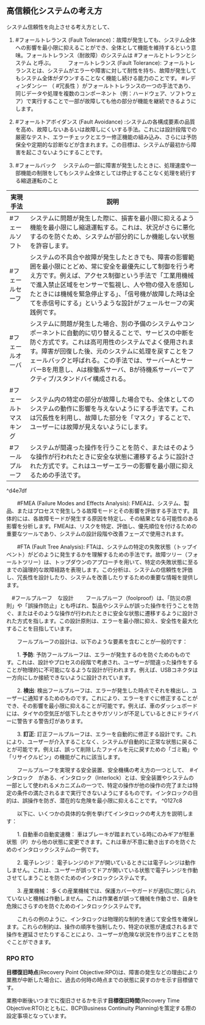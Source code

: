 ## 高信頼化システムの考え方

システム信頼性を向上させる考え方として、 
1. #フォールトレランス (Fault Tolerance)：故障が発生しても、システム全体への影響を最小限に抑えることができ、全体として機能を維持するという意味。フォールトレランス（耐故障）のシステムは #フォールとトレランとシステム と呼ぶ。
　
　フォールトレランス (Fault Tolerance): フォールトレランスとは、システムがエラーや障害に対して耐性を持ち、故障が発生してもシステム全体がダウンすることなく機能し続ける能力のことです。 #レディンダンシー （ #冗長性 ）がフォールトトレランスの一つの手法であり、同じデータや処理を複数のコンポーネント（例：ハードウェア、ソフトウェア）で実行することで一部が故障しても他の部分が機能を継続できるようにします。
　
2. #フォールトアボイダンス (Fault Avoidance) :システムの各構成要素の品質を高め、故障しないあるいは故障しにくいする手法。これには設計段階での厳密なテスト、エラーチェックとエラー修正機能の組み込み、さらには予防保全や定期的な診断などが含まれます。この目標は、システムが最初から障害を起こさないようにすることです。
   
3.  #フォールバック
　システムの一部に障害が発生したときに、処理速度や一部機能の制限をしてもシステム全体としては停止することなく処理を続行する縮退運転のこと

| 実現手法 | 説明 |
| ---------------- | ---------------- |
| #フェールソフト | システムに問題が発生した際に、損害を最小限に抑えるよう機能を最小限にし縮退運転する。これは、状況がさらに悪化するのを防ぐため、システムが部分的にしか機能しない状態を許容します。 |
| #フェールセーフ | システムの不具合や故障が発生したときでも、障害の影響範囲を最小限にとどめ、常に安全を最優先にして制御を行う考え方です。例えば、アクセス制御という手法で「工業用機械で進入禁止区域をセンサーで監視し、人や物の侵入を感知したときには機械を緊急停止する」、「信号機が故障した時は全てを赤信号にする」というような設計がフェールセーフの実践例です。|
| #フェールオーバ | システムに問題が発生した場合、別の予備のシステムやコンポーネントに自動的に切り替えることで、サービスの中断を防ぐ方式です。これは高可用性のシステムでよく使用されます。障害が回復した後、元のシステムに処理を戻すことをフェールバックと呼ばれる。この手法では、サーバーAとサーバーBを用意し、Aは稼働系サーバ、Bが待機系サーバーでアクティブ/スタンドバイ構成される。 |
| #フェールトマスキング | システム内の特定の部分が故障した場合でも、全体としてのシステムの動作に影響を与えないようにする手法です。これは冗長性を利用し、故障した部分を「マスク」することで、ユーザーには故障が見えないようにします。 |
| #フールプルーフ | システムが間違った操作を行うことを防ぐ、またはそのような操作が行われたときに安全な状態に遷移するように設計された方式です。これはユーザーエラーの影響を最小限に抑えるための手法です。 |

^d4e7df



　　#FMEA (Failure Modes and Effects Analysis): FMEAは、システム、製品、またはプロセスで発生しうる故障モードとその影響を評価する手法です。具体的には、各故障モードが発生する原因を特定し、その結果となる可能性のある影響を分析します。FMEAは、リスクを特定、評価し、優先順位を付けるための重要なツールであり、システムの設計段階や改善フェーズで使用されます。

　　#FTA (Fault Tree Analysis): FTAは、システムの特定の失敗状態（トップイベント）がどのように発生するかを理解するための手法です。故障ツリー（フォールトツリー）は、トップダウンのアプローチを用いて、特定の失敗状態に至るまでの論理的な故障経路を表現します。この分析は、システムの信頼性を評価し、冗長性を設計したり、システムを改善したりするための重要な情報を提供します。

　#フールプルーフ　な設計
　　フールプルーフ（foolproof）は、「防災の原則」や「誤操作防止」とも呼ばれ、製品やシステムが誤った操作を行うことを防ぐ、またはそのような操作が行われたときに安全な状態に遷移するように設計された方式を指します。この設計原則は、エラーを最小限に抑え、安全性を最大化することを目指しています。

　　フールプルーフの設計は、以下のような要素を含むことが一般的です：

　　1. **予防**: 予防フールプルーフは、エラーが発生するのを防ぐためのものです。これは、設計やプロセスの段階で考慮され、ユーザーが間違った操作をすることが物理的に不可能になるような設計が行われます。例えば、USBコネクタは一方向にしか接続できないように設計されています。

　　2. **検出**: 検出フールプルーフは、エラーが発生した時点でそれを検出し、ユーザーに通知するためのものです。これにより、エラーをすぐに修正することができ、その影響を最小限に抑えることが可能です。例えば、車のダッシュボードには、タイヤの空気圧が低下したときやガソリンが不足しているときにドライバーに警告する警告灯があります。

　　3. **訂正**: 訂正フールプルーフは、エラーを自動的に修正する設計です。これにより、ユーザーが介入することなく、システムが自動的に正常な状態に戻ることが可能です。例えば、誤って削除したファイルを元に戻すための「ゴミ箱」や「リサイクルビン」の機能がこれに該当します。

　　フールプルーフを実現する安全装置、安全機構の考え方の一つとして、　#インタロック　がある、インタロック（Interlock）とは、安全装置やシステムの一部として使われるメカニズムの一つで、特定の操作が他の操作の完了または特定の条件の満たされるまで実行できないようにするものです。インタロックの目的は、誤操作を防ぎ、潜在的な危険を最小限に抑えることです。 ^0127c8

　　以下に、いくつかの具体的な例を挙げてインタロックの考え方を説明します：

　　1. 自動車の自動変速機： 車はブレーキが踏まれている時にのみギアが駐車状態（P）から他の状態に変更できます。これは車が不意に動き出すのを防ぐためのインタロックシステムの一例です。

　　2. 電子レンジ： 電子レンジのドアが開いているときには電子レンジは動作しません。これは、ユーザーが誤ってドアが開いている状態で電子レンジを作動させてしまうことを防ぐためのインタロックシステムです。

　　3. 産業機械： 多くの産業機械では、保護カバーやガードが適切に閉じられていないと機械は作動しません。これは作業者が誤って機械を作動させ、自身を危険にさらすのを防ぐためのインタロックシステムです。

　　これらの例のように、インタロックは物理的な制約を通じて安全性を確保します。これらの制約は、操作の順序を強制したり、特定の状態が達成されるまで操作を遅延させたりすることにより、ユーザーが危険な状況を作り出すことを防ぐことができます。


### RPO RTO
**目標復旧時点**(Recovery Point Objective:RPO)は、障害の発生などの理由により業務が中断した場合に、過去の何時の時点までの状態に戻すのかを示す目標値です。  
  
業務中断後いつまでに復旧させるかを示す**目標復旧時間**(Recovery Time Objective:RTO)とともに、BCP(Business Continuity Planning)を策定する際の設定事項となっています。

